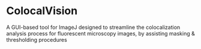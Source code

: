 # ColocalVision
A GUI-based tool for ImageJ designed to streamline the colocalization analysis process for fluorescent microscopy images, by assisting masking &amp; thresholding procedures
